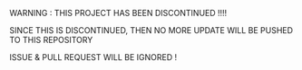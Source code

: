 WARNING : THIS PROJECT HAS BEEN DISCONTINUED !!!!

SINCE THIS IS DISCONTINUED, THEN NO MORE UPDATE WILL BE PUSHED TO THIS REPOSITORY

ISSUE & PULL REQUEST WILL BE IGNORED !
